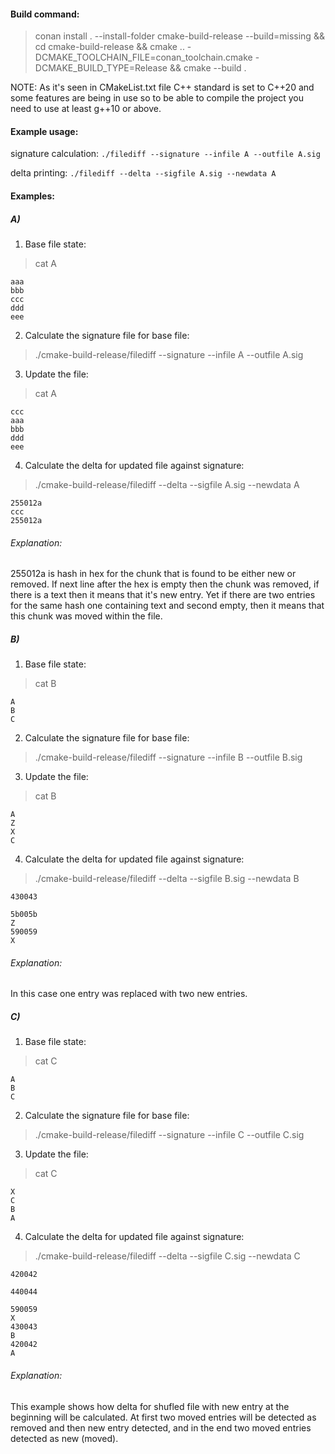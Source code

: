 #### Build command:
>conan install . --install-folder cmake-build-release --build=missing && cd cmake-build-release && cmake .. -DCMAKE_TOOLCHAIN_FILE=conan_toolchain.cmake -DCMAKE_BUILD_TYPE=Release && cmake --build .

NOTE: As it's seen in CMakeList.txt file C++ standard is set to C++20 and some features are being in use so to be able to compile the project you need to use at least g++10 or above.

#### Example usage:

signature calculation:
`./filediff --signature --infile A --outfile A.sig`

delta printing:
`./filediff --delta --sigfile A.sig --newdata A`

#### Examples:

##### A)
1) Base file state:
>cat A
```
aaa
bbb
ccc
ddd
eee
```
2) Calculate the signature file for base file:
>./cmake-build-release/filediff --signature --infile A --outfile A.sig
3) Update the file:
>cat A
```
ccc
aaa
bbb
ddd
eee
```
4) Calculate the delta for updated file against signature:
>./cmake-build-release/filediff --delta --sigfile A.sig --newdata A
```
255012a
ccc
255012a

```
###### Explanation:
255012a is hash in hex for the chunk that is found to be either new or removed. If next line after the hex is empty then the chunk was removed, if there is a text then it means that it's new entry. Yet if there are two entries for the same hash one containing text and second empty, then it means that this chunk was moved within the file.

##### B)
1) Base file state:
>cat B
```
A
B
C
```
2) Calculate the signature file for base file:
>./cmake-build-release/filediff --signature --infile B --outfile B.sig
3) Update the file:
>cat B
```
A
Z
X
C
```
4) Calculate the delta for updated file against signature:
>./cmake-build-release/filediff --delta --sigfile B.sig --newdata B
```
430043

5b005b
Z
590059
X
```
###### Explanation:
In this case one entry was replaced with two new entries.

##### C)
1) Base file state:
>cat C
```
A
B
C
```
2) Calculate the signature file for base file:
>./cmake-build-release/filediff --signature --infile C --outfile C.sig
3) Update the file:
>cat C
```
X
C
B
A
```
4) Calculate the delta for updated file against signature:
>./cmake-build-release/filediff --delta --sigfile C.sig --newdata C
```
420042

440044

590059
X
430043
B
420042
A
```
###### Explanation:
This example shows how delta for shufled file with new entry at the beginning will be calculated. At first two moved entries will be detected as removed and then new entry detected, and in the end two moved entries detected as new (moved).
